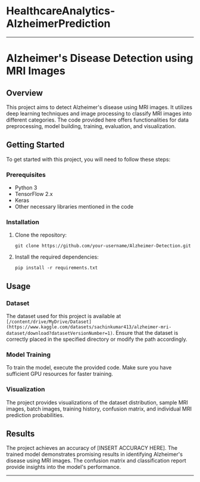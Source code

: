 # HealthcareAnalytics-AlzheimerPrediction
---

# Alzheimer's Disease Detection using MRI Images

## Overview

This project aims to detect Alzheimer's disease using MRI images. It utilizes deep learning techniques and image processing to classify MRI images into different categories. The code provided here offers functionalities for data preprocessing, model building, training, evaluation, and visualization.

## Getting Started

To get started with this project, you will need to follow these steps:

### Prerequisites

- Python 3
- TensorFlow 2.x
- Keras
- Other necessary libraries mentioned in the code

### Installation

1. Clone the repository:
   ```
   git clone https://github.com/your-username/Alzheimer-Detection.git
   ```

2. Install the required dependencies:
   ```
   pip install -r requirements.txt
   ```

## Usage

### Dataset

The dataset used for this project is available at `[/content/drive/MyDrive/Dataset](https://www.kaggle.com/datasets/sachinkumar413/alzheimer-mri-dataset/download?datasetVersionNumber=1)`. Ensure that the dataset is correctly placed in the specified directory or modify the path accordingly.

### Model Training

To train the model, execute the provided code. Make sure you have sufficient GPU resources for faster training.

### Visualization

The project provides visualizations of the dataset distribution, sample MRI images, batch images, training history, confusion matrix, and individual MRI prediction probabilities.

## Results

The project achieves an accuracy of [INSERT ACCURACY HERE]. The trained model demonstrates promising results in identifying Alzheimer's disease using MRI images. The confusion matrix and classification report provide insights into the model's performance.

---
